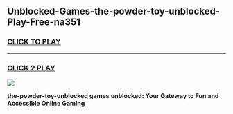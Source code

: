 
## Unblocked-Games-the-powder-toy-unblocked-Play-Free-na351
<h3>
<a href="https://premium76.site?title=the-powder-toy-unblocked&ref=18A1">CLICK TO PLAY</a></h3>
<hr>

<h3>
<a href="https://premium76.site?title=the-powder-toy-unblocked&ref=18A1">CLICK 2 PLAY</a>
  
</h3>

<a href="https://premium76.site?title=the-powder-toy-unblocked&ref=18A1"><img src="https://clearcache.store/games.png"></a>


**the-powder-toy-unblocked games unblocked: Your Gateway to Fun and Accessible Online Gaming**
